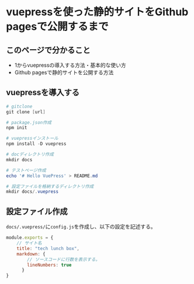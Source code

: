 # vuepressを使った静的サイトをGithub pagesで公開するまで

## このページで分かること
- 1からvuepressの導入する方法・基本的な使い方
- Github pagesで静的サイトを公開する方法

## vuepressを導入する
```powershell
# gitclone
git clone [url]

# package.json作成
npm init

# vuepressインストール
npm install -D vuepress

# docディレクトリ作成
mkdir docs

# テストページ作成
echo '# Hello VuePress' > README.md

# 設定ファイルを格納するディレクトリ作成
mkdir docs/.vuepress
```

## 設定ファイル作成
`docs/.vuepress/`に`config.js`を作成し、以下の設定を記述する。
```js
module.exports = {
    // サイト名
    title: "tech lunch box",
    markdown: {
        // ソースコードに行数を表示する。
        lineNumbers: true
      }
}
```
